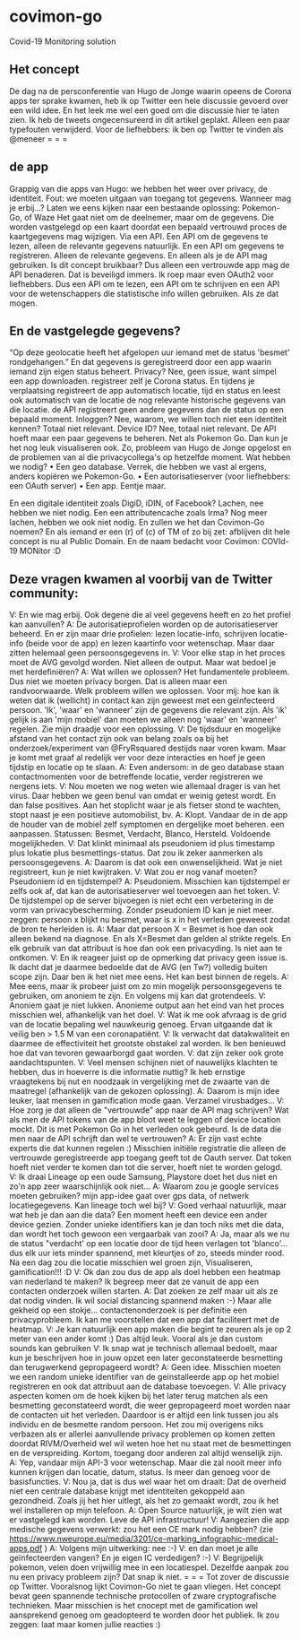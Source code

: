 # covimon-go
Covid-19 Monitoring solution


## Het concept

De dag na de persconferentie van Hugo de Jonge waarin opeens de Corona apps ter sprake kwamen, heb ik op Twitter een hele discussie gevoerd over een wild idee. En het leek me wel een goed om die discussie hier te laten zien. Ik heb de tweets ongecensureerd in dit artikel geplakt. Alleen een paar typefouten verwijderd. Voor de liefhebbers: ik ben op Twitter te vinden als @meneer
= = =
## de app
Grappig van die apps van Hugo: we hebben het weer over privacy, de identiteit. Fout: we moeten uitgaan van toegang tot gegevens. Wanneer mag je erbij...?
Laten we eens kijken naar een bestaande oplossing: Pokemon-Go, of Waze Het gaat niet om de deelnemer, maar om de gegevens. Die worden vastgelegd op een kaart doordat een bepaald vertrouwd proces de kaartgegevens mag wijzigen. Via een API. Een API om de gegevens te lezen, alleen de relevante gegevens natuurlijk. En een API om gegevens te registreren. Alleen de relevante gegevens. En alleen als je de API mag gebruiken. Is dit concept bruikbaar?
Dus alleen een vertrouwde app mag de API benaderen. Dat is beveiligd immers. Ik roep maar even OAuth2 voor liefhebbers. Dus een API om te lezen, een API om te schrijven en een API voor de wetenschappers die statistische info willen gebruiken. Als ze dat mogen.

## En de vastgelegde gegevens?
“Op deze geolocatie heeft het afgelopen uur iemand met de status 'besmet' rondgehangen.” En dat gegevens is geregistreerd door een app waarin iemand zijn eigen status beheert.
Privacy? Nee, geen issue, want simpel een app downloaden. registreer zelf je Corona status. En tijdens je verplaatsing registreert de app automatisch locatie, tijd en status en leest ook automatisch van de locatie de nog relevante historische gegevens van die locatie. de API registreert geen andere gegevens dan de status op een bepaald moment.
Inloggen? Nee, waarom, we willen toch niet een identiteit kennen? Totaal niet relevant. Device ID? Nee, totaal niet relevant. De API hoeft maar een paar gegevens te beheren. Net als Pokemon Go. Dan kun je het nog leuk visualiseren ook.
Zo, probleem van Hugo de Jonge opgelost en de problemen van al die privacycollega's op hetzelfde moment.
Wat hebben we nodig?
•	Een geo database. Verrek, die hebben we vast al ergens, anders kopiëren we Pokemon-Go.
•	Een autorisatieserver (voor liefhebbers: een OAuth server)
•	Een app. Eentje maar.

En een digitale identiteit zoals DigiD, iDIN, of Facebook? Lachen, nee hebben we niet nodig. Een een attributencache zoals Irma? Nog meer lachen, hebben we ook niet nodig.
En zullen we het dan Covimon-Go noemen? En als iemand er een (r) of (c) of TM of zo bij zet: afblijven dit hele concept is nu al Public Domain.
En de naam bedacht voor Covimon: COVId-19 MONitor :D

## Deze vragen kwamen al voorbij van de Twitter community:
V: En wie mag erbij. Ook degene die al veel gegevens heeft en zo het profiel kan aanvullen?
A: De autorisatieprofielen worden op de autorisatieserver beheerd. En er zijn maar drie profielen: lezen locatie-info, schrijven locatie-info (beide voor de app) en lezen kaartinfo voor wetenschap. Maar daar zitten helemaal geen persoonsgegevens in.
V: Voor elke stap in het proces moet de AVG gevolgd worden. Niet alleen de output. Maar wat bedoel je met herdefiniëren?
A: Wat willen we oplossen? Het fundamentele probleem. Dus niet we moeten privacy borgen. Dat is alleen maar een randvoorwaarde. Welk probleem willen we oplossen. Voor mij: hoe kan ik weten dat ik (wellicht) in contact kan zijn geweest met een geïnfecteerd persoon. 'Ik', 'waar' en 'wanneer' zijn de gegevens die relevant zijn. Als 'ik' gelijk is aan 'mijn mobiel' dan moeten we alleen nog 'waar' en 'wanneer' regelen. Zie mijn draadje voor een oplossing.
V: De tijdsduur en mogelijke afstand van het contact zijn ook van belang zoals oa bij het onderzoek/experiment van @FryRsquared destijds naar voren kwam. Maar je komt met graaf al redelijk ver voor deze interacties en hoef je geen tijdstip en locatie op te slaan.
A: Even andersom: in de geo database staan contactmomenten voor de betreffende locatie, verder registreren we nergens iets.
V: Nou moeten we nog weten wie allemaal drager is van het virus. Daar hebben we geen benul van omdat er weinig getest wordt. En dan false positives. Aan het stoplicht waar je als fietser stond te wachten, stopt naast je een positieve automobilist, bv.
A: Klopt. Vandaar de in de app de houder van de mobiel zelf symptomen en dergelijke moet beheren. een aanpassen. Statussen: Besmet, Verdacht, Blanco, Hersteld. Voldoende mogelijkheden.
V: Dat klinkt minimaal als pseudoniem id plus timestamp plus lokatie plus besmettings-status. Dat zou ik zeker aanmerken als persoonsgegevens.
A: Daarom is dat ook een onwenselijkheid. Wat je niet registreert, kun je niet kwijtraken.
V: Wat zou er nog vanaf moeten? Pseudoniem id en tijdstempel?
A: Pseudoniem. Misschien kan tijdstempel er zelfs ook af, dat kan de autorisatieserver wel toevoegen aan het token.
V: De tijdstempel op de server bijvoegen is niet echt een verbetering in de vorm van privacybescherming. Zonder pseudoniem ID kan je niet meer. zeggen: persoon x blijkt nu besmet, waar is x in het verleden geweest zodat de bron te herleiden is.
A: Maar dat persoon X = Besmet is hoe dan ook alleen bekend na diagnose. En als X=Besmet dan gelden al strikte regels. En elk gebruik van dat attribuut is hoe dan ook een privacyding. Is niet aan te ontkomen.
V: En ik reageer juist op de opmerking dat privacy geen issue is. Ik dacht dat je daarmee bedoelde dat de AVG (en Tw?) volledig buiten scope zijn. Daar ben ik het niet mee eens. Het kan best binnen de regels.
A: Mee eens, maar ik probeer juist om zo min mogelijk persoonsgegevens te gebruiken, om anoniem te zijn. En volgens mij kan dat grotendeels.
V: Anoniem gaat je niet lukken. Anonieme output aan het eind van het proces misschien wel, afhankelijk van het doel.
V: Wat ik me ook afvraag is de grid van de locatie bepaling wel nauwkeurig genoeg. Ervan uitgaande dat ik veilig ben > 1.5 M van een coronapatiënt.
V: Ik verwacht dat datakwaliteit en daarmee de effectiviteit het grootste obstakel zal worden. Ik ben benieuwd hoe dat van tevoren gewaarborgd gaat worden.
V: dat zijn zeker ook grote aandachtspunten.
V: Veel mensen schijnen niet of nauwelijks klachten te hebben, dus in hoeverre is die informatie nuttig? Ik heb ernstige vraagtekens bij nut en noodzaak in vergelijking met de zwaarte van de maatregel (afhankelijk van de gekozen oplossing).
A: Daarom is mijn idee leuker, laat mensen in gamification mode gaan. Verzamel virusbadges...
V: Hoe zorg je dat alleen de "vertrouwde" app naar de API mag schrijven? Wat als men de API tokens van de app bloot weet te leggen of device location mockt. Dit is met Pokemon Go in het verleden ook gebeurd. Is de data die men naar de API schrijft dan wel te vertrouwen?
A: Er zijn vast echte experts die dat kunnen regelen :) Misschien initiële registratie die alleen de vertrouwde geregistreerde app toegang geeft tot de Oauth server. Dat token hoeft niet verder te komen dan tot die server, hoeft niet te worden gelogd.
V: Ik draai Lineage op een oude Samsung, Playstore doet het dus niet en zo'n app zeer waarschijnlijk ook niet...
A: Waarom zou je google services moeten gebruiken? mijn app-idee gaat over gps data, of netwerk locatiegegevens. Kan lineage toch wel bij?
V: Goed verhaal natuurlijk, maar wat heb je dan aan die data? Een moment heeft een device een ander device gezien. Zonder unieke identifiers kan je dan toch niks met die data, dan wordt het toch gewoon een vergaarbak van zooi?
A: Ja, maar als we nu de status "verdacht' op een locatie door de tijd heen verlagen tot 'blanco'... dus elk uur iets minder spannend, met kleurtjes of zo, steeds minder rood. Na een dag zou die locatie misschien wel groen zijn, Visualiseren, gamification!!! :D
V: Ok dan zou dus de app als doel hebben een heatmap van nederland te maken? Ik begreep meer dat ze vanuit de app een contacten onderzoek willen starten.
A: Dat zoeken ze zelf maar uit als ze dat nodig vinden. Ik wil social distancing spannend maken :-) Maar alle gekheid op een stokje... contactenonderzoek is per definitie een privacyprobleem. Ik kan me voorstellen dat een app dat faciliteert met de heatmap.
V: Je kan natuurlijk een app maken die begint te zeuren als je op 2 meter van een ander komt :) Das altijd leuk. Vooral als je dan custom sounds kan gebruiken
V: Ik snap wat je technisch allemaal bedoelt, maar kun je beschrijven hoe in jouw opzet een later geconstateerde besmetting dan terugwerkend gepropageerd wordt?
A: Geen idee. Misschien moeten we een random unieke identifier van de geïnstalleerde app op het mobiel registreren en ook dat attribuut aan de database toevoegen.
V: Alle privacy aspecten komen om de hoek kijken bij het later terug matchen als een besmetting geconstateerd wordt, die weer gepropageerd moet worden naar de contacten uit het verleden. Daardoor is er altijd een link tussen jou als individu en de besmette random persoon.
Het zou mij overigens niks verbazen als er allerlei aanvullende privacy problemen op komen zetten doordat RIVM/Overheid wel wil weten hoe het nu staat met de besmettingen en de verspreiding. Kortom, toegang door anderen zal altijd wenselijk zijn.
A: Yep, vandaar mijn API-3 voor wetenschap. Maar die zal nooit meer info kunnen krijgen dan locatie, datum, status. Is meer dan genoeg voor de basisfuncties.
V: Nou ja, dat is dus wel waar het om draait: Dat de overheid niet een centrale database krijgt met identiteiten gekoppeld aan gezondheid. Zoals jij het hier uitlegt, als het zo gemaakt wordt, zou ik het wel installeren op mijn telefoon.
A: Open Source natuurlijk, je wilt zien wat er vastgelegd kan worden. Leve de API infrastructuur!
V: Aangezien die app medische gegevens verwerkt: zou het een CE mark nodig hebben? (zie https://www.nweurope.eu/media/3201/ce-marking_infographic-medical-apps.pdf )
A: Volgens mijn uitwerking: nee :-)
V: en dan moet je alle geïnfecteerden vangen? En je eigen IC verdedigen? :-)
V: Begrijpelijk pokemon, velen doen vrijwillig mee in een locatiespel. Dezelfde aanpak zou nu een privacy probleem zijn? Dat snap ik niet.
= = =
Tot zover de discussie op Twitter. Vooralsnog lijkt Covimon-Go niet te gaan vliegen. Het concept bevat geen spannende technische protocollen of zware cryptografische technieken. Maar misschien is het cnocept met de gamification wel aansprekend genoeg om geadopteerd te worden door het publiek. Ik zou zeggen: laat maar komen jullie reacties :)


